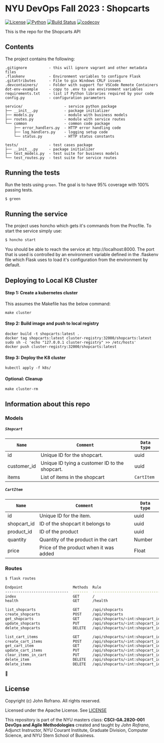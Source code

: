 # NYU DevOps Fall 2023 : Shopcarts

[![License](https://img.shields.io/badge/License-Apache_2.0-blue.svg)](https://opensource.org/licenses/Apache-2.0)
[![Python](https://img.shields.io/badge/Language-Python-blue.svg)](https://python.org/)
[![Build Status](https://github.com/CSCI-GA-2820-FA23-003/shopcarts/actions/workflows/ci.yml/badge.svg)](https://github.com/CSCI-GA-2820-FA23-003/shopcarts/actions)
[![codecov](https://codecov.io/gh/CSCI-GA-2820-FA23-003/shopcarts/graph/badge.svg?token=PD3QR2JE5M)](https://codecov.io/gh/CSCI-GA-2820-FA23-003/shopcarts)

This is the repo for the Shopcarts API


## Contents

The project contains the following:

```text
.gitignore          - this will ignore vagrant and other metadata files
.flaskenv           - Environment variables to configure Flask
.gitattributes      - File to gix Windows CRLF issues
.devcontainers/     - Folder with support for VSCode Remote Containers
dot-env-example     - copy to .env to use environment variables
requirements.txt    - list if Python libraries required by your code
config.py           - configuration parameters

service/                   - service python package
├── __init__.py            - package initializer
├── models.py              - module with business models
├── routes.py              - module with service routes
└── common                 - common code package
    ├── error_handlers.py  - HTTP error handling code
    ├── log_handlers.py    - logging setup code
    └── status.py          - HTTP status constants

tests/              - test cases package
├── __init__.py     - package initializer
├── test_models.py  - test suite for business models
└── test_routes.py  - test suite for service routes
```

## Running the tests

Run the tests using `green`. The goal is to have 95% coverage with 100% passing tests.

```bash
$ green
```

## Running the service

The project uses honcho which gets it's commands from the Procfile. To start the service simply use:

```bash
$ honcho start
```

You should be able to reach the service at: http://localhost:8000. The port that is used is controlled by an environment variable defined in the .flaskenv file which Flask uses to load it's configuration from the environment by default.

## Deploying to Local K8 Cluster

#### Step 1: Create a kubernetes cluster
This assumes the Makefile has the below command:
```
make cluster
```

#### Step 2: Build image and push to local registry
```
docker build -t shopcarts:latest .
docker tag shopcarts:latest cluster-registry:32000/shopcarts:latest
sudo sh -c 'echo "127.0.0.1 cluster-registry" >> /etc/hosts'
docker push cluster-registry:32000/shopcarts:latest
```

#### Step 3: Deploy the K8 cluster
```
kubectl apply -f k8s/
```

#### Optional: Cleanup
```
make cluster-rm
```

## Information about this repo

### Models

##### `Shopcart`

| `Name`      | `Comment`             | `Data type` |
| ----------- | --------------------- | --------------- |
| id | Unique ID for the shopcart. | uuid         |
| customer_id | Unique ID tying a customer ID to the shopcart. | uuid         |
| items | List of items in the shopcart | `CartItem`         |

##### `CartItem`

| `Name`      | `Comment`             | `Data type` |
| ----------- | --------------------- | --------------- |
| id | Unique ID for the item. | uuid         |
| shopcart_id | ID of the shopcart it belongs to | uuid       |
| product_id | ID of the product | uuid       |
| quantity | Quantity of the product in the cart | Number       |
| price | Price of the product when it was added | Float       |

### Routes

```bash
$ flask routes

Endpoint                       Methods  Rule
-----------------------------  -------  -----------------------------------------------------
index                          GET      /
health                         GET      /health      

list_shopcarts                 GET      /api/shopcarts
create_shopcarts               POST     /api/shopcarts
get_shopcarts                  GET      /api/shopcarts/<int:shopcart_id>
update_shopcarts               PUT      /api/shopcarts/<int:shopcart_id>
delete_shopcarts               DELETE   /api/shopcarts/<int:shopcart_id>

list_cart_items                GET      /api/shopcarts/<int:shopcart_id>/items
create_cart_items              POST     /api/shopcarts/<int:shopcart_id>/items
get_cart_item                  GET      /api/shopcarts/<int:shopcart_id>/items/<int:product_id>
update_cart_items              PUT      /api/shopcarts/<int:shopcart_id>/items/<int:product_id>
clear_items_in_cart            PUT      /api/shopcarts/<int:shopcart_id>/items/clear
delete_item                    DELETE   /api/shopcarts/<int:shopcart_id>/items/<int:product_id>   
delete_items                   DELETE   /api/shopcarts/<int:shopcart_id>/items              
```

🚀
## License

Copyright (c) John Rofrano. All rights reserved.

Licensed under the Apache License. See [LICENSE](LICENSE)

This repository is part of the NYU masters class: **CSCI-GA.2820-001 DevOps and Agile Methodologies** created and taught by *John Rofrano*, Adjunct Instructor, NYU Courant Institute, Graduate Division, Computer Science, and NYU Stern School of Business.
